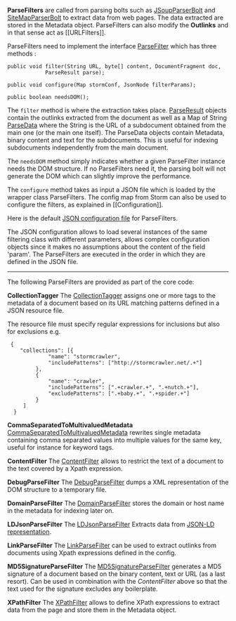 **ParseFilters** are called from parsing bolts such as  [JSoupParserBolt](https://github.com/DigitalPebble/storm-crawler/wiki/JSoupParserBolt) and [SiteMapParserBolt](https://github.com/DigitalPebble/storm-crawler/wiki/SiteMapParserBolt) to extract data from web pages. The data extracted are stored in the Metadata object. ParseFilters can also modify the **Outlinks** and in that sense act as [[URLFilters]].

ParseFilters need to implement the interface [ParseFilter](https://github.com/DigitalPebble/storm-crawler/blob/master/core/src/main/java/com/digitalpebble/stormcrawler/parse/ParseFilter.java) which has three methods :

```
public void filter(String URL, byte[] content, DocumentFragment doc,
            ParseResult parse);

public void configure(Map stormConf, JsonNode filterParams);

public boolean needsDOM();
```
The `filter` method is where the extraction takes place. [ParseResult](https://github.com/DigitalPebble/storm-crawler/blob/master/core/src/main/java/com/digitalpebble/stormcrawler/parse/ParseResult.java) objects contain the outlinks extracted from the document as well as a Map of String [ParseData](https://github.com/DigitalPebble/storm-crawler/blob/master/core/src/main/java/com/digitalpebble/storm/crawler/parse/ParseData.java) where the String is the URL of a subdocument obtained from the main one (or the main one itself). The ParseData objects contain Metadata, binary content and text for the subdocuments. This is useful for indexing subdocuments independently from the main document. 

The `needsDOM` method simply indicates whether a given ParseFilter instance needs the DOM structure. If no ParseFilters need it, the parsing bolt will not generate the DOM which can slightly improve the performance.

The `configure` method takes as input a JSON file which is loaded by the wrapper class ParseFilters. The config map from Storm can also be used to configure the filters, as explained in [[Configuration]].

Here is the default [JSON configuration file](https://github.com/DigitalPebble/storm-crawler/blob/master/core/src/main/resources/parsefilters.json) for ParseFilters.

The JSON configuration allows to load several instances of the same filtering class with different parameters, allows complex configuration objects since it makes no assumptions about the content of the field 'param'. The ParseFilters are executed in the order in which they are defined in the JSON file.


***


The following ParseFilters are provided as part of the core code:

**CollectionTagger**
The [CollectionTagger](https://github.com/DigitalPebble/storm-crawler/blob/master/core/src/main/java/com/digitalpebble/stormcrawler/parse/filter/CollectionTagger.java) assigns one or more tags to the metadata of a document based on its URL matching patterns defined in a JSON resource file.
 
The resource file must specify regular expressions for inclusions but also
for exclusions e.g.

```
 {
    "collections": [{
             "name": "stormcrawler",
             "includePatterns": ["http://stormcrawler.net/.+"]
         },
         {
             "name": "crawler",
             "includePatterns": [".+crawler.+", ".+nutch.+"],
             "excludePatterns": [".+baby.+", ".+spider.+"]
         }
     ]
  }
```

**CommaSeparatedToMultivaluedMetadata**
[CommaSeparatedToMultivaluedMetadata](https://github.com/DigitalPebble/storm-crawler/blob/master/core/src/main/java/com/digitalpebble/stormcrawler/parse/filter/CommaSeparatedToMultivaluedMetadata.java) rewrites single metadata containing comma separated values into multiple values for the same key, useful for instance for keyword tags.

**ContentFilter**
The [ContentFilter](https://github.com/DigitalPebble/storm-crawler/blob/master/core/src/main/java/com/digitalpebble/stormcrawler/parse/filter/ContentFilter.java) allows to restrict the text of a document to the text covered by a Xpath expression.

**DebugParseFilter**
The [DebugParseFilter](https://github.com/DigitalPebble/storm-crawler/blob/master/core/src/main/java/com/digitalpebble/stormcrawler/parse/filter/DebugParseFilter.java) dumps a XML representation of the DOM structure to a temporary file.

**DomainParseFilter**
The [DomainParseFilter](https://github.com/DigitalPebble/storm-crawler/blob/master/core/src/main/java/com/digitalpebble/stormcrawler/parse/filter/DomainParseFilter.java) stores the domain or host name in the metadata for indexing later on.

**LDJsonParseFilter**
The [LDJsonParseFilter](https://github.com/DigitalPebble/storm-crawler/blob/master/core/src/main/java/com/digitalpebble/stormcrawler/parse/filter/LDJsonParseFilter.java) Extracts data from [JSON-LD representation](https://json-ld.org/).

**LinkParseFilter**
The [LinkParseFilter](https://github.com/DigitalPebble/storm-crawler/blob/master/core/src/main/java/com/digitalpebble/stormcrawler/parse/filter/LinkParseFilter.java) can be used to extract outlinks from documents using Xpath expressions defined in the config.

**MD5SignatureParseFilter**
The [MD5SignatureParseFilter](
https://github.com/DigitalPebble/storm-crawler/blob/master/core/src/main/java/com/digitalpebble/stormcrawler/parse/filter/MD5SignatureParseFilter.java) generates a MD5 signature of a document based on the binary content, text or URL (as a last resort). Can be used in combination with the *ContentFilter* above so that the text used for the signature excludes any boilerplate.

**XPathFilter**
The [XPathFilter](https://github.com/DigitalPebble/storm-crawler/blob/master/core/src/main/java/com/digitalpebble/stormcrawler/parse/filter/XPathFilter.java) allows to define XPath expressions to extract data from the page and store them in the Metadata object. 